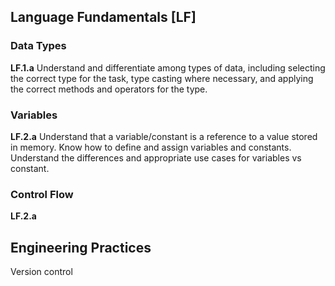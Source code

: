 ## Language Fundamentals [LF]

### Data Types
  **LF.1.a** Understand and differentiate among types of data, including selecting the correct type for the task, type casting where necessary, and applying the correct methods and operators for the type.

### Variables
  **LF.2.a** Understand that a variable/constant is a reference to a value stored in memory. Know how to define and assign variables and constants. Understand the differences and appropriate use cases for variables vs constant.

### Control Flow
  **LF.2.a**

## Engineering Practices

Version control
